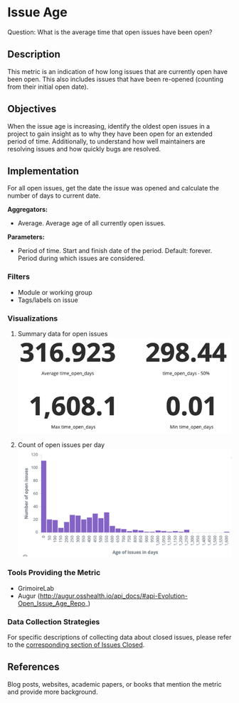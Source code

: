 # Issue Age

Question: What is the average time that open issues have been open?

## Description
This metric is an indication of how long issues that are currently open have been open. This also includes issues that have been re-opened (counting from their initial open date).

## Objectives
When the issue age is increasing, identify the oldest open issues in a project to gain insight as to why they have been open for an extended period of time. Additionally, to understand how well maintainers are resolving issues and how quickly bugs are resolved. 

## Implementation
For all open issues, get the date the issue was opened and calculate the number of days to current date.

**Aggregators:**
* Average. Average age of all currently open issues.

**Parameters:**
* Period of time. Start and finish date of the period. Default: forever.
 Period during which issues are considered.

### Filters
* Module or working group
* Tags/labels on issue

### Visualizations

1. Summary data for open issues
![Summary data for open issues](./images/open_issue_data.png)

2. Count of open issues per day
![Count of open issues per day](./images/open_issue_count_timeseries.png)

### Tools Providing the Metric

* GrimoireLab
* Augur (http://augur.osshealth.io/api_docs/#api-Evolution-Open_Issue_Age_Repo_)

### Data Collection Strategies 

For specific descriptions of collecting data about closed issues, please refer to the [corresponding section of Issues Closed](./Issues_Closed.md#data-collection-strategies).

## References
Blog posts, websites, academic papers, or books that mention the metric and provide more background.

